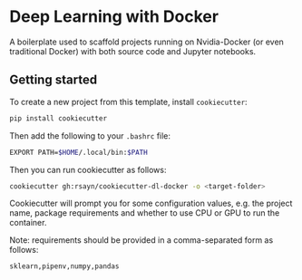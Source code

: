 # Deep Learning with Docker

A boilerplate used to scaffold projects running on Nvidia-Docker (or even traditional Docker) with both source code and Jupyter notebooks.

## Getting started

To create a new project from this template, install `cookiecutter`:

```bash
pip install cookiecutter
```

Then add the following to your `.bashrc` file:

```bash
EXPORT PATH=$HOME/.local/bin:$PATH
```

Then you can run cookiecutter as follows:

```bash
cookiecutter gh:rsayn/cookiecutter-dl-docker -o <target-folder>
```

Cookiecutter will prompt you for some configuration values, e.g. the project name, package requirements and whether to use CPU or GPU to run the container.

Note: requirements should be provided in a comma-separated form as follows:

```bash
sklearn,pipenv,numpy,pandas
```
